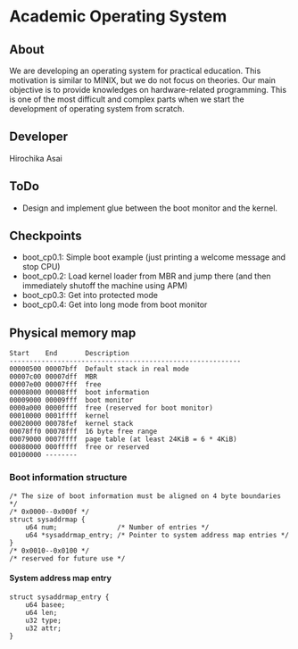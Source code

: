 # Academic Operating System

## About
We are developing an operating system for practical education.  This
motivation is similar to MINIX, but we do not focus on theories.
Our main objective is to provide knowledges on hardware-related
programming.  This is one of the most difficult and complex parts
when we start the development of operating system from scratch.

## Developer
Hirochika Asai

## ToDo
- Design and implement glue between the boot monitor and the kernel.

## Checkpoints
- boot_cp0.1: Simple boot example (just printing a welcome message and stop CPU)
- boot_cp0.2: Load kernel loader from MBR and jump there (and then immediately shutoff the machine using APM)
- boot_cp0.3: Get into protected mode
- boot_cp0.4: Get into long mode from boot monitor

## Physical memory map
    Start    End       Description
    ----------------------------------------------------------
    00000500 00007bff  Default stack in real mode
    00007c00 00007dff  MBR
    00007e00 00007fff  free
    00008000 00008fff  boot information
    00009000 00009fff  boot monitor
    0000a000 0000ffff  free (reserved for boot monitor)
    00010000 0001ffff  kernel
    00020000 00078fef  kernel stack
    00078ff0 00078fff  16 byte free range
    00079000 0007ffff  page table (at least 24KiB = 6 * 4KiB)
    00080000 000fffff  free or reserved
    00100000 --------

### Boot information structure
    /* The size of boot information must be aligned on 4 byte boundaries */
    /* 0x0000--0x000f */
    struct sysaddrmap {
        u64 num;               /* Number of entries */
        u64 *sysaddrmap_entry; /* Pointer to system address map entries */
    }
    /* 0x0010--0x0100 */
    /* reserved for future use */

#### System address map entry
    struct sysaddrmap_entry {
        u64 basee;
        u64 len;
        u32 type;
        u32 attr;
    }





